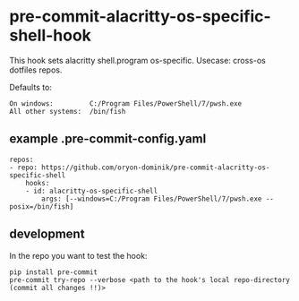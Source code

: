 # pre-commit-alacritty-os-specific-shell-hook

This hook sets alacritty shell.program os-specific. Usecase: cross-os dotfiles repos.

Defaults to:

    On windows:         C:/Program Files/PowerShell/7/pwsh.exe
    All other systems:  /bin/fish


## example .pre-commit-config.yaml

    repos:
    - repo: https://github.com/oryon-dominik/pre-commit-alacritty-os-specific-shell
        hooks:
        - id: alacritty-os-specific-shell
            args: [--windows=C:/Program Files/PowerShell/7/pwsh.exe --posix=/bin/fish]



## development

In the repo you want to test the hook:

    pip install pre-commit
    pre-commit try-repo --verbose <path to the hook's local repo-directory (commit all changes !!)>
